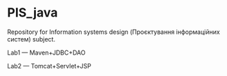 # PIS_java
Repository for Information systems design (Проєктування інформаційних систем) subject.

Lab1 — Maven+JDBC+DAO


Lab2 — Tomcat+Servlet+JSP


